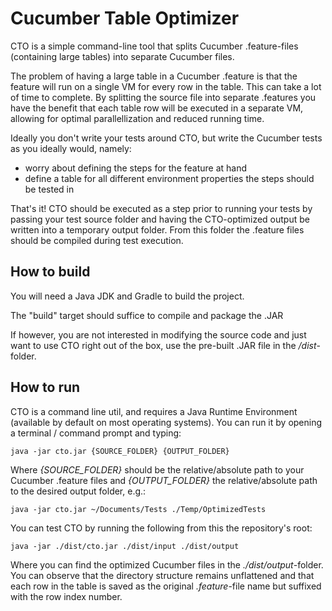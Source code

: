 Cucumber Table Optimizer
========================

CTO is a simple command-line tool that splits Cucumber .feature-files
(containing large tables) into separate Cucumber files.

The problem of having a large table in a Cucumber .feature is that the
feature will run on a single VM for every row in the table. This can
take a lot of time to complete. By splitting the source file into
separate .features you have the benefit that each table row will be
executed in a separate VM, allowing for optimal parallellization and
reduced running time.

Ideally you don't write your tests around CTO, but write the Cucumber
tests as you ideally would, namely:
 
* worry about defining the steps for the feature at hand
* define a table for all different environment properties the steps
 should be tested in
 
That's it! CTO should be executed as a step prior to running your tests
by passing your test source folder and having the CTO-optimized output
be written into a temporary output folder. From this folder the .feature
files should be compiled during test execution.

How to build
------------

You will need a Java JDK and Gradle to build the project.

The "build" target should suffice to compile and package the .JAR

If however, you are not interested in modifying the source code and just
want to use CTO right out of the box, use the pre-built .JAR file in the
_/dist_-folder.

How to run
----------

CTO is a command line util, and requires a Java Runtime Environment
(available by default on most operating systems). You can run it by
opening a terminal / command prompt and typing:

    java -jar cto.jar {SOURCE_FOLDER} {OUTPUT_FOLDER}

Where _{SOURCE_FOLDER}_ should be the relative/absolute path to your
Cucumber .feature files and _{OUTPUT_FOLDER}_ the relative/absolute
path to the desired output folder, e.g.:

    java -jar cto.jar ~/Documents/Tests ./Temp/OptimizedTests

You can test CTO by running the following from this the repository's root:

    java -jar ./dist/cto.jar ./dist/input ./dist/output

Where you can find the optimized Cucumber files in the _./dist/output_-folder.
You can observe that the directory structure remains unflattened and that
each row in the table is saved as the original _.feature_-file name
but suffixed with the row index number.
